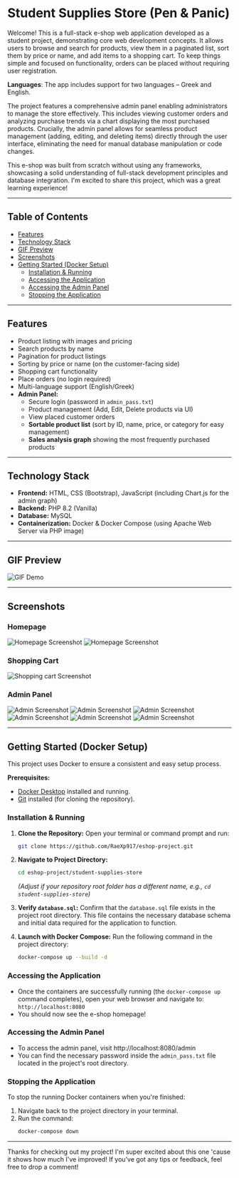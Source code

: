 # Student Supplies Store (Pen & Panic)

Welcome! This is a full-stack e-shop web application developed as a student project, demonstrating core web development concepts. It allows users to browse and search for products, view them in a paginated list, sort them by price or name, and add items to a shopping cart. To keep things simple and focused on functionality, orders can be placed without requiring user registration.

**Languages**: The app includes support for two languages – Greek and English.

The project features a comprehensive admin panel enabling administrators to manage the store effectively. This includes viewing customer orders and analyzing purchase trends via a chart displaying the most purchased products. Crucially, the admin panel allows for seamless product management (adding, editing, and deleting items) directly through the user interface, eliminating the need for manual database manipulation or code changes.

This e-shop was built from scratch without using any frameworks, showcasing a solid understanding of full-stack development principles and database integration. I'm excited to share this project, which was a great learning experience!

---

## Table of Contents

*   [Features](#features)
*   [Technology Stack](#technology-stack)
*   [GIF Preview](#gif-preview)
*   [Screenshots](#screenshots)
*   [Getting Started (Docker Setup)](#getting-started-docker-setup)
    *   [Installation & Running](#installation--running)
    *   [Accessing the Application](#accessing-the-application)
    *   [Accessing the Admin Panel](#accessing-the-admin-panel)
    *   [Stopping the Application](#stopping-the-application)
---

## Features

*   Product listing with images and pricing
*   Search products by name
*   Pagination for product listings
*   Sorting by price or name (on the customer-facing side)
*   Shopping cart functionality
*   Place orders (no login required)
*   Multi-language support (English/Greek)
*   **Admin Panel:**
    *   Secure login (password in `admin_pass.txt`)
    *   Product management (Add, Edit, Delete products via UI)
    *   View placed customer orders
    *   **Sortable product list** (sort by ID, name, price, or category for easy management)
    *   **Sales analysis graph** showing the most frequently purchased products

---

## Technology Stack

*   **Frontend:** HTML, CSS (Bootstrap), JavaScript (including Chart.js for the admin graph)
*   **Backend:** PHP 8.2 (Vanilla)
*   **Database:** MySQL
*   **Containerization:** Docker & Docker Compose (using Apache Web Server via PHP image)

---

## GIF Preview

![GIF Demo](student-supplies-store/assets/store.gif)

---

## Screenshots

### Homepage
![Homepage Screenshot](student-supplies-store/assets/homepage.JPG)
![Homepage Screenshot](student-supplies-store/assets/homepage_2.JPG)

### Shopping Cart
![Shopping cart Screenshot](student-supplies-store/assets/shoping_cart.JPG)

### Admin Panel
![Admin Screenshot](student-supplies-store/assets/admin_login.JPG)
![Admin Screenshot](student-supplies-store/assets/main_page_admin.JPG)
![Admin Screenshot](student-supplies-store/assets/manage_products.JPG)
![Admin Screenshot](student-supplies-store/assets/add_new_product.JPG)
![Admin Screenshot](student-supplies-store/assets/view_order_panel.JPG)
![Admin Screenshot](student-supplies-store/assets/view_panel.JPG)

---

## Getting Started (Docker Setup)

This project uses Docker to ensure a consistent and easy setup process.

**Prerequisites:**
*   [Docker Desktop](https://www.docker.com/products/docker-desktop/) installed and running.
*   [Git](https://git-scm.com/downloads) installed (for cloning the repository).

### Installation & Running

1.  **Clone the Repository:**
    Open your terminal or command prompt and run:
    ```bash
    git clone https://github.com/RaeXp917/eshop-project.git
    ```
    
3.  **Navigate to Project Directory:**
    ```bash
    cd eshop-project/student-supplies-store
    ```
    *(Adjust if your repository root folder has a different name, e.g., `cd student-supplies-store`)*

4.  **Verify `database.sql`:**
    Confirm that the `database.sql` file exists in the project root directory. This file contains the necessary database schema and initial data required for the application to function.

5.  **Launch with Docker Compose:**
    Run the following command in the project directory:
    ```bash
    docker-compose up --build -d
    ```
    
### Accessing the Application

*   Once the containers are successfully running (the `docker-compose up` command completes), open your web browser and navigate to:
    `http://localhost:8080`
*   You should now see the e-shop homepage!

### Accessing the Admin Panel

*   To access the admin panel, visit http://localhost:8080/admin
*   You can find the necessary password inside the `admin_pass.txt` file located in the project's root directory.

### Stopping the Application

To stop the running Docker containers when you're finished:
1.  Navigate back to the project directory in your terminal.
2.  Run the command:
    ```bash
    docker-compose down
    ```
---
Thanks for checking out my project! I'm super excited about this one 'cause it shows how much I've improved! If you’ve got any tips or feedback, feel free to drop a comment!
